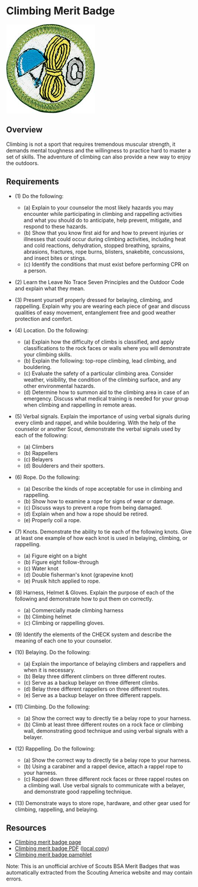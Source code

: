 

# Climbing Merit Badge

![Climbing Merit Badge](images/climbing-merit-badge.jpg)

## Overview



Climbing is not a sport that requires tremendous muscular strength, it demands mental toughness and the willingness to practice hard to master a set of skills. The adventure of climbing can also provide a new way to enjoy the outdoors.

## Requirements

* (1) Do the following:
    * (a) Explain to your counselor the most likely hazards you may encounter while participating in climbing and rappelling activities and what you should do to anticipate, help prevent, mitigate, and respond to these hazards.
    * (b) Show that you know first aid for and how to prevent injuries or illnesses that could occur during climbing activities, including heat and cold reactions, dehydration, stopped breathing, sprains, abrasions, fractures, rope burns, blisters, snakebite, concussions, and insect bites or stings.
    * (c) Identify the conditions that must exist before performing CPR on a person.


* (2) Learn the Leave No Trace Seven Principles and the Outdoor Code and explain what they mean.
* (3) Present yourself properly dressed for belaying, climbing, and rappelling. Explain why you are wearing each piece of gear and discuss qualities of easy movement, entanglement free and good weather protection and comfort.
* (4) Location. Do the following:
    * (a) Explain how the difficulty of climbs is classified, and apply classifications to the rock faces or walls where you will demonstrate your climbing skills.
    * (b) Explain the following: top-rope climbing, lead climbing, and bouldering.
    * (c) Evaluate the safety of a particular climbing area. Consider weather, visibility, the condition of the climbing surface, and any other environmental hazards.
    * (d) Determine how to summon aid to the climbing area in case of an emergency. Discuss what medical training is needed for your group when climbing and rappelling in remote areas.


* (5) Verbal signals. Explain the importance of using verbal signals during every climb and rappel, and while bouldering. With the help of the counselor or another Scout, demonstrate the verbal signals used by each of the following:
    * (a) Climbers
    * (b) Rappellers
    * (c) Belayers
    * (d) Boulderers and their spotters.


* (6) Rope. Do the following:
    * (a) Describe the kinds of rope acceptable for use in climbing and rappelling.
    * (b) Show how to examine a rope for signs of wear or damage.
    * (c) Discuss ways to prevent a rope from being damaged.
    * (d) Explain when and how a rope should be retired.
    * (e) Properly coil a rope.


* (7) Knots. Demonstrate the ability to tie each of the following knots. Give at least one example of how each knot is used in belaying, climbing, or rappelling.
    * (a) Figure eight on a bight
    * (b) Figure eight follow-through
    * (c) Water knot
    * (d) Double fisherman's knot (grapevine knot)
    * (e) Prusik hitch applied to rope.


* (8) Harness, Helmet & Gloves. Explain the purpose of each of the following and demonstrate how to put them on correctly.
    * (a) Commercially made climbing harness
    * (b) Climbing helmet
    * (c) Climbing or rappelling gloves.


* (9) Identify the elements of the CHECK system and describe the meaning of each one to your counselor.
* (10) Belaying. Do the following:
    * (a) Explain the importance of belaying climbers and rappellers and when it is necessary.
    * (b) Belay three different climbers on three different routes.
    * (c) Serve as a backup belayer on three different climbs.
    * (d) Belay three different rappellers on three different routes.
    * (e) Serve as a backup belayer on three different rappels.


* (11) Climbing. Do the following:
    * (a) Show the correct way to directly tie a belay rope to your harness.
    * (b) Climb at least three different routes on a rock face or climbing wall, demonstrating good technique and using verbal signals with a belayer.


* (12) Rappelling. Do the following:
    * (a) Show the correct way to directly tie a belay rope to your harness.
    * (b) Using a carabiner and a rappel device, attach a rappel rope to your harness.
    * (c) Rappel down three different rock faces or three rappel routes on a climbing wall. Use verbal signals to communicate with a belayer, and demonstrate good rappelling technique.


* (13) Demonstrate ways to store rope, hardware, and other gear used for climbing, rappelling, and belaying.


## Resources

- [Climbing merit badge page](https://www.scouting.org/merit-badges/climbing/)
- [Climbing merit badge PDF](https://filestore.scouting.org/filestore/Merit_Badge_ReqandRes/Pamphlets/Climbing.pdf) ([local copy](files/climbing-merit-badge.pdf))
- [Climbing merit badge pamphlet](https://www.scoutshop.org/bsa-climbing-merit-badge-pamphlet-661043.html)

Note: This is an unofficial archive of Scouts BSA Merit Badges that was automatically extracted from the Scouting America website and may contain errors.